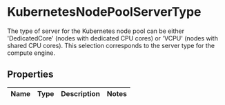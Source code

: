 # KubernetesNodePoolServerType

The type of server for the Kubernetes node pool can be either 'DedicatedCore' (nodes with dedicated CPU cores) or 'VCPU' (nodes with shared CPU cores). This selection corresponds to the server type for the compute engine.
## Properties
| Name | Type | Description | Notes |
| ------------ | ------------- | ------------- | ------------- |


